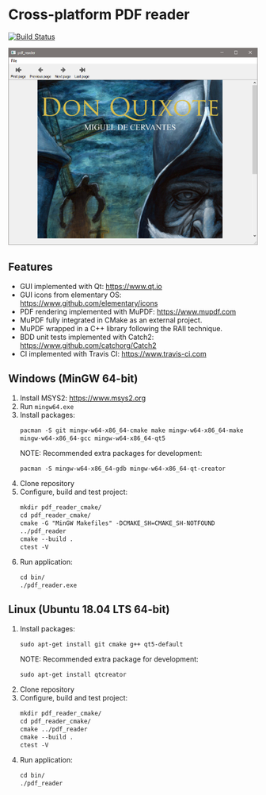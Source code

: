 # Cross-platform PDF reader
[![Build Status](https://travis-ci.com/antonioborondo/pdf_reader.svg?branch=master)](https://travis-ci.com/antonioborondo/pdf_reader)

![Screenshot](resources/screenshot.png?raw=true)

## Features
- GUI implemented with Qt: https://www.qt.io
- GUI icons from elementary OS: https://www.github.com/elementary/icons
- PDF rendering implemented with MuPDF: https://www.mupdf.com
- MuPDF fully integrated in CMake as an external project.
- MuPDF wrapped in a C++ library following the RAII technique.
- BDD unit tests implemented with Catch2: https://www.github.com/catchorg/Catch2
- CI implemented with Travis CI: https://www.travis-ci.com

## Windows (MinGW 64-bit)
1. Install MSYS2: https://www.msys2.org
1. Run `mingw64.exe`
1. Install packages:
    ```
    pacman -S git mingw-w64-x86_64-cmake make mingw-w64-x86_64-make mingw-w64-x86_64-gcc mingw-w64-x86_64-qt5
    ```
    NOTE: Recommended extra packages for development:
    ```
    pacman -S mingw-w64-x86_64-gdb mingw-w64-x86_64-qt-creator
    ```
1. Clone repository
1. Configure, build and test project:
    ```
    mkdir pdf_reader_cmake/
    cd pdf_reader_cmake/
    cmake -G "MinGW Makefiles" -DCMAKE_SH=CMAKE_SH-NOTFOUND ../pdf_reader
    cmake --build .
    ctest -V
    ```
1. Run application:
    ```
    cd bin/
    ./pdf_reader.exe
    ```

## Linux (Ubuntu 18.04 LTS 64-bit)
1. Install packages:
    ```
    sudo apt-get install git cmake g++ qt5-default
    ```
    NOTE: Recommended extra package for development:
    ```
    sudo apt-get install qtcreator
    ```
1. Clone repository
1. Configure, build and test project:
    ```
    mkdir pdf_reader_cmake/
    cd pdf_reader_cmake/
    cmake ../pdf_reader
    cmake --build .
    ctest -V
    ```
1. Run application:
    ```
    cd bin/
    ./pdf_reader
    ```
